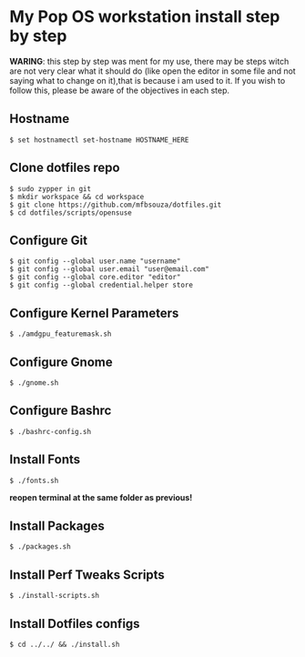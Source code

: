 # My Pop OS workstation install step by step

**WARING**: this step by step was ment for my use, there may be steps witch are not very clear what it should do (like open the editor in some file and not saying what to change on it),that is because i am used to it. If you wish to follow this, please be aware of the objectives in each step.

## Hostname

	$ set hostnamectl set-hostname HOSTNAME_HERE

## Clone dotfiles repo

	$ sudo zypper in git
	$ mkdir workspace && cd workspace
	$ git clone https://github.com/mfbsouza/dotfiles.git
	$ cd dotfiles/scripts/opensuse

## Configure Git

	$ git config --global user.name "username"
	$ git config --global user.email "user@email.com"
	$ git config --global core.editor "editor"
	$ git config --global credential.helper store

## Configure Kernel Parameters

	$ ./amdgpu_featuremask.sh

## Configure Gnome

	$ ./gnome.sh

## Configure Bashrc

	$ ./bashrc-config.sh

## Install Fonts

	$ ./fonts.sh

**reopen terminal at the same folder as previous!**

## Install Packages

	$ ./packages.sh

## Install Perf Tweaks Scripts

	$ ./install-scripts.sh

## Install Dotfiles configs

	$ cd ../../ && ./install.sh

